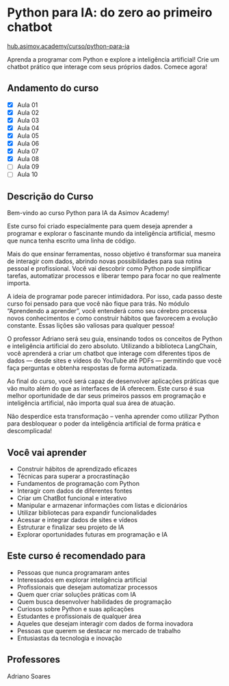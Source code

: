 # Python para IA: do zero ao primeiro chatbot
[hub.asimov.academy/curso/python-para-ia](https://hub.asimov.academy/curso/python-para-ia/ "Página do curso no Asimov Academy")


Aprenda a programar com Python e explore a inteligência artificial! Crie um chatbot prático que interage com seus próprios dados. Comece agora!

## Andamento do curso
- [x] Aula 01
- [x] Aula 02
- [x] Aula 03
- [x] Aula 04
- [x] Aula 05
- [X] Aula 06
- [x] Aula 07
- [x] Aula 08
- [ ] Aula 09
- [ ] Aula 10

## Descrição do Curso

Bem-vindo ao curso Python para IA da Asimov Academy!

Este curso foi criado especialmente para quem deseja aprender a programar e explorar o fascinante mundo da inteligência artificial, mesmo que nunca tenha escrito uma linha de código.

Mais do que ensinar ferramentas, nosso objetivo é transformar sua maneira de interagir com dados, abrindo novas possibilidades para sua rotina pessoal e profissional. Você vai descobrir como Python pode simplificar tarefas, automatizar processos e liberar tempo para focar no que realmente importa.

A ideia de programar pode parecer intimidadora. Por isso, cada passo deste curso foi pensado para que você não fique para trás. No módulo “Aprendendo a aprender”, você entenderá como seu cérebro processa novos conhecimentos e como construir hábitos que favorecem a evolução constante. Essas lições são valiosas para qualquer pessoa!

O professor Adriano será seu guia, ensinando todos os conceitos de Python e inteligência artificial do zero absoluto. Utilizando a biblioteca LangChain, você aprenderá a criar um chatbot que interage com diferentes tipos de dados — desde sites e vídeos do YouTube até PDFs — permitindo que você faça perguntas e obtenha respostas de forma automatizada.

Ao final do curso, você será capaz de desenvolver aplicações práticas que vão muito além do que as interfaces de IA oferecem. Este curso é sua melhor oportunidade de dar seus primeiros passos em programação e inteligência artificial, não importa qual sua área de atuação.

Não desperdice esta transformação – venha aprender como utilizar Python para desbloquear o poder da inteligência artificial de forma prática e descomplicada!
## Você vai aprender

- Construir hábitos de aprendizado eficazes
- Técnicas para superar a procrastinação
- Fundamentos de programação com Python
- Interagir com dados de diferentes fontes
- Criar um ChatBot funcional e interativo
- Manipular e armazenar informações com listas e dicionários
- Utilizar bibliotecas para expandir funcionalidades
- Acessar e integrar dados de sites e vídeos
- Estruturar e finalizar seu projeto de IA
- Explorar oportunidades futuras em programação e IA

## Este curso é recomendado para

- Pessoas que nunca programaram antes
- Interessados em explorar inteligência artificial
- Profissionais que desejam automatizar processos
- Quem quer criar soluções práticas com IA
- Quem busca desenvolver habilidades de programação
- Curiosos sobre Python e suas aplicações
- Estudantes e profissionais de qualquer área
- Aqueles que desejam interagir com dados de forma inovadora
- Pessoas que querem se destacar no mercado de trabalho
- Entusiastas da tecnologia e inovação

## Professores
Adriano Soares


